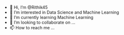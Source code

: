 - 👋 Hi, I’m @Rithik45
- 👀 I’m interested in Data Science and Machine Learning
- 🌱 I’m currently learning Machine Learning
- 💞️ I’m looking to collaborate on ...
- 📫 How to reach me ...

<!---
Rithik45/Rithik45 is a ✨ special ✨ repository because its `README.md` (this file) appears on your GitHub profile.
You can click the Preview link to take a look at your changes.
--->
